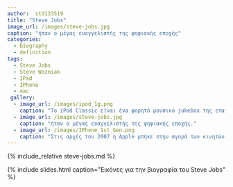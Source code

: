 ```yaml
---
author:  std133519
title: "Steve Jobs"
image_url: /images/steve-jobs.jpg
caption: "ήταν ο μέγας ευαγγελιστής της ψηφιακής εποχής"
categories:
  - biography
  - definition
tags:
  - Steve Jobs
  - Steve Wozniak
  - IPad
  - IPhone
  - mac
 gallery:
  - image_url: /images/ipod_1g.png
    caption: "Το iPod Classic είναι ένα φορητό μουσικό jukebox της εταιρείας Apple."
  - image_url: /images/steve-jobs.jpg
    caption: "ήταν ο μέγας ευαγγελιστής της ψηφιακής εποχής."
  - image_url: /images/IPhone_1st_Gen.png
    caption: "Στις αρχές του 2007 η Apple μπήκε στην αγορά των κινητών τηλεφώνων με την παρουσίαση του iPhone"
---
```


{% include_relative steve-jobs.md %}

{% include slides.html caption="Εικόνες για την βιογραφία του Steve Jobs" %}
